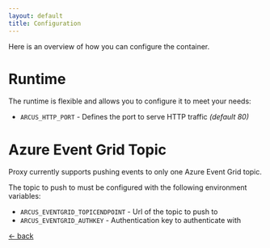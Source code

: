 ```yaml
---
layout: default
title: Configuration
---
```


Here is an overview of how you can configure the container.

# Runtime
The runtime is flexible and allows you to configure it to meet your needs:
- `ARCUS_HTTP_PORT` - Defines the port to serve HTTP traffic _(default 80)_

# Azure Event Grid Topic
Proxy currently supports pushing events to only one Azure Event Grid topic.

The topic to push to must be configured with the following environment variables:
- `ARCUS_EVENTGRID_TOPICENDPOINT` - Url of the topic to push to
- `ARCUS_EVENTGRID_AUTHKEY` -  Authentication key to authenticate with

[&larr; back](/)